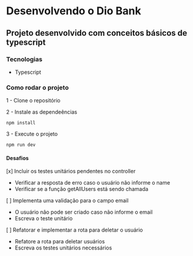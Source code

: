 # Desenvolvendo o Dio Bank

## Projeto desenvolvido com conceitos básicos de typescript

### Tecnologias

- Typescript

### Como rodar o projeto

1 - Clone o repositório

2 - Instale as dependeências

    npm install

3 - Execute o projeto

    npm run dev

#### Desafios

[x] Incluir os testes unitários pendentes no controller

- Verificar a resposta de erro caso o usuário não informe o name
- Verificar se a função getAllUsers está sendo chamada

[ ] Implementa uma validação para o campo email

- O usuário nâo pode ser criado caso não informe o email
- Escreva o teste unitário

[ ] Refatorar e implementar a rota para deletar o usuário

- Refatore a rota para deletar usuários
- Escreva os testes unitários necessários
